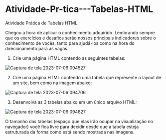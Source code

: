 # Atividade-Pr-tica---Tabelas-HTML
Atividade Prática de Tabelas HTML.

Chegou a hora de aplicar o conhecimento adquirido. Lembrando sempre
que os exercícios e desafios serão nossos principais indicadores sobre o
conhecimento de vocês, tanto para ajudá-los como na hora do
direcionamento para as vagas.

1. Crie uma página HTML contendo as seguintes tabelas:
   
![Captura de tela 2023-07-06 094527](https://github.com/RogerioFernandesSilva/Atividade-Pr-tica---Tabelas-HTML/assets/106206470/0b2e35ff-3e21-47ad-b9a2-3fe9ae1a4e63)

2. Crie uma página HTML contendo uma tabela que represente o layout de um site, bem como na imagem abaixo:

![Captura de tela 2023-07-06 094706](https://github.com/RogerioFernandesSilva/Atividade-Pr-tica---Tabelas-HTML/assets/106206470/91c74e66-8ed8-4624-8a24-f6e8e02b66ce)

3. Desenvolva as 3 tabelas abaixo em um único arquivo HTML:

![Captura de tela 2023-07-06 094827](https://github.com/RogerioFernandesSilva/Atividade-Pr-tica---Tabelas-HTML/assets/106206470/b5442c8c-50ab-42d8-be1f-1930fcf0571d)

O tamanho das tabelas (espaço que elas irão ocupar na visualização no navegador) você fica livre para decidir desde que a tabela esteja
estruturada da forma como está sendo mostrada nas imagens.

